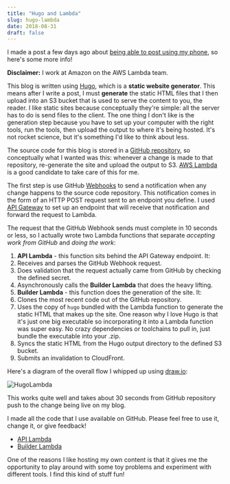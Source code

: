 ```yaml
---
title: "Hugo and Lambda"
slug: hugo-lambda
date: 2018-08-31
draft: false
---
```

I made a post a few days ago about [being able to post using my phone](/blog/2018/08/hugo-from-phone/), so here's some more info!

**Disclaimer:** I work at Amazon on the AWS Lambda team.

This blog is written using [Hugo](https://gohugo.io), which is a **static website generator**. This means after I write a post, I must **generate** the static HTML files that I then upload into an S3 bucket that is used to serve the content to you, the reader. I like static sites because conceptually they're simple: all the server has to do is send files to the client. The one thing I don't like is the generation step because you have to set up your computer with the right tools, run the tools, then upload the output to where it's being hosted. It's not rocket science, but it's something I'd like to think about less.

The source code for this blog is stored in a [GitHub repository](https://github.com/wnka/pdp80-blog), so conceptually what I wanted was this: whenever a change is made to that repository, re-generate the site and upload the output to S3. [AWS Lambda](https://aws.amazon.com/lambda/) is a good candidate to take care of this for me.

The first step is use GitHub [Webhooks](https://developer.github.com/webhooks/) to send a notification when any change happens to the source code repository. This notification comes in the form of an HTTP POST request sent to an endpoint you define. I used [API Gateway](https://aws.amazon.com/api-gateway/) to set up an endpoint that will receive that notification and forward the request to Lambda.

The request that the GitHub Webhook sends must complete in 10 seconds or less, so I actually wrote two Lambda functions that separate *accepting work from GitHub* and *doing the work*:

1. **API Lambda** - this function sits behind the API Gateway endpoint. It:
 1. Receives and parses the GitHub Webhook request.
 1. Does validation that the request actually came from GitHub by checking the defined secret.
 1. Asynchronously calls the **Builder Lambda** that does the heavy lifting.
1. **Builder Lambda** - this function does the generation of the site. It:
 1. Clones the most recent code out of the GitHub repository.
 1. Uses the copy of `hugo` bundled with the Lambda function to generate the static HTML that makes up the site. One reason why I love Hugo is that it's just one big executable so incorporating it into a Lambda function was super easy. No crazy dependencies or toolchains to pull in, just bundle the executable into your .zip.
 1. Syncs the static HTML from the Hugo output directory to the defined S3 bucket.
 1. Submits an invalidation to CloudFront.

Here's a diagram of the overall flow I whipped up using [draw.io](https://draw.io):

![HugoLambda](/images/HugoLambda.png)

This works quite well and takes about 30 seconds from GitHub repository push to the change being live on my blog.

I made all the code that I use available on GitHub. Please feel free to use it, change it, or give feedback!

* [API Lambda](https://github.com/wnka/hugo-lambda-webhook)
* [Builder Lambda](https://github.com/wnka/hugo-lambda)

One of the reasons I like hosting my own content is that it gives me the opportunity to play around with some toy problems and experiment with different tools. I find this kind of stuff fun!
